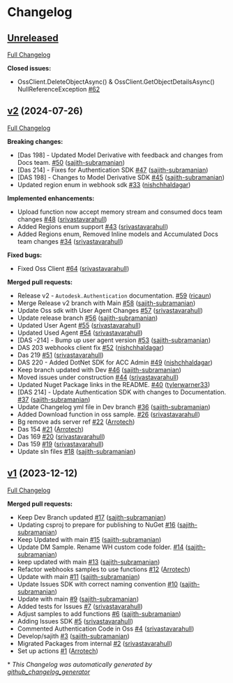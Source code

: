 # Changelog

## [Unreleased](https://github.com/autodesk-platform-services/aps-sdk-net/tree/HEAD)

[Full Changelog](https://github.com/autodesk-platform-services/aps-sdk-net/compare/v2...HEAD)

**Closed issues:**

- OssClient.DeleteObjectAsync\(\) & OssClient.GetObjectDetailsAsync\(\) NullReferenceException [\#62](https://github.com/autodesk-platform-services/aps-sdk-net/issues/62)

## [v2](https://github.com/autodesk-platform-services/aps-sdk-net/tree/v2) (2024-07-26)

[Full Changelog](https://github.com/autodesk-platform-services/aps-sdk-net/compare/v1...v2)

**Breaking changes:**

- \[Das 198\] - Updated Model Derivative with feedback and changes from Docs team. [\#50](https://github.com/autodesk-platform-services/aps-sdk-net/pull/50) ([sajith-subramanian](https://github.com/sajith-subramanian))
- \[Das 214\] - Fixes for Authentication SDK  [\#47](https://github.com/autodesk-platform-services/aps-sdk-net/pull/47) ([sajith-subramanian](https://github.com/sajith-subramanian))
- \[DAS 198\] -  Changes to Model Derivative SDK [\#45](https://github.com/autodesk-platform-services/aps-sdk-net/pull/45) ([sajith-subramanian](https://github.com/sajith-subramanian))
- Updated region enum in webhook sdk [\#33](https://github.com/autodesk-platform-services/aps-sdk-net/pull/33) ([nishchhaldagar](https://github.com/nishchhaldagar))

**Implemented enhancements:**

- Upload function now accept memory stream and consumed docs team changes [\#48](https://github.com/autodesk-platform-services/aps-sdk-net/pull/48) ([srivastavarahull](https://github.com/srivastavarahull))
- Added Regions enum support [\#43](https://github.com/autodesk-platform-services/aps-sdk-net/pull/43) ([srivastavarahull](https://github.com/srivastavarahull))
- Added Regions enum, Removed Inline models and Accumulated Docs team changes [\#34](https://github.com/autodesk-platform-services/aps-sdk-net/pull/34) ([srivastavarahull](https://github.com/srivastavarahull))

**Fixed bugs:**

- Fixed Oss Client [\#64](https://github.com/autodesk-platform-services/aps-sdk-net/pull/64) ([srivastavarahull](https://github.com/srivastavarahull))

**Merged pull requests:**

- Release v2 - `Autodesk.Authentication` documentation. [\#59](https://github.com/autodesk-platform-services/aps-sdk-net/pull/59) ([ricaun](https://github.com/ricaun))
- Merge Release v2 branch with Main [\#58](https://github.com/autodesk-platform-services/aps-sdk-net/pull/58) ([sajith-subramanian](https://github.com/sajith-subramanian))
- Update Oss sdk with User Agent Changes [\#57](https://github.com/autodesk-platform-services/aps-sdk-net/pull/57) ([srivastavarahull](https://github.com/srivastavarahull))
- Update release branch [\#56](https://github.com/autodesk-platform-services/aps-sdk-net/pull/56) ([sajith-subramanian](https://github.com/sajith-subramanian))
- Updated User Agent [\#55](https://github.com/autodesk-platform-services/aps-sdk-net/pull/55) ([srivastavarahull](https://github.com/srivastavarahull))
- Updated Used Agent [\#54](https://github.com/autodesk-platform-services/aps-sdk-net/pull/54) ([srivastavarahull](https://github.com/srivastavarahull))
- \[DAS -214\] - Bump up user agent version [\#53](https://github.com/autodesk-platform-services/aps-sdk-net/pull/53) ([sajith-subramanian](https://github.com/sajith-subramanian))
- DAS 203 webhooks client fix [\#52](https://github.com/autodesk-platform-services/aps-sdk-net/pull/52) ([nishchhaldagar](https://github.com/nishchhaldagar))
- Das 219 [\#51](https://github.com/autodesk-platform-services/aps-sdk-net/pull/51) ([srivastavarahull](https://github.com/srivastavarahull))
- DAS 220 - Added DotNet SDK for ACC Admin [\#49](https://github.com/autodesk-platform-services/aps-sdk-net/pull/49) ([nishchhaldagar](https://github.com/nishchhaldagar))
- Keep branch updated with Dev [\#46](https://github.com/autodesk-platform-services/aps-sdk-net/pull/46) ([sajith-subramanian](https://github.com/sajith-subramanian))
- Moved issues under construction [\#44](https://github.com/autodesk-platform-services/aps-sdk-net/pull/44) ([srivastavarahull](https://github.com/srivastavarahull))
- Updated Nuget Package links in the README. [\#40](https://github.com/autodesk-platform-services/aps-sdk-net/pull/40) ([tylerwarner33](https://github.com/tylerwarner33))
- \[DAS 214\] - Update Authentication SDK with changes to Documentation.  [\#37](https://github.com/autodesk-platform-services/aps-sdk-net/pull/37) ([sajith-subramanian](https://github.com/sajith-subramanian))
- Update Changelog yml file in Dev branch [\#36](https://github.com/autodesk-platform-services/aps-sdk-net/pull/36) ([sajith-subramanian](https://github.com/sajith-subramanian))
- Added Download function in oss sample. [\#26](https://github.com/autodesk-platform-services/aps-sdk-net/pull/26) ([srivastavarahull](https://github.com/srivastavarahull))
- Bg remove ads server ref [\#22](https://github.com/autodesk-platform-services/aps-sdk-net/pull/22) ([Arrotech](https://github.com/Arrotech))
- Das 154 [\#21](https://github.com/autodesk-platform-services/aps-sdk-net/pull/21) ([Arrotech](https://github.com/Arrotech))
- Das 169 [\#20](https://github.com/autodesk-platform-services/aps-sdk-net/pull/20) ([srivastavarahull](https://github.com/srivastavarahull))
- Das 159 [\#19](https://github.com/autodesk-platform-services/aps-sdk-net/pull/19) ([srivastavarahull](https://github.com/srivastavarahull))
- Update sln files [\#18](https://github.com/autodesk-platform-services/aps-sdk-net/pull/18) ([sajith-subramanian](https://github.com/sajith-subramanian))

## [v1](https://github.com/autodesk-platform-services/aps-sdk-net/tree/v1) (2023-12-12)

[Full Changelog](https://github.com/autodesk-platform-services/aps-sdk-net/compare/a680c97cd2d3321719b0a54d1c8b1854d90a8967...v1)

**Merged pull requests:**

- Keep Dev Branch updated [\#17](https://github.com/autodesk-platform-services/aps-sdk-net/pull/17) ([sajith-subramanian](https://github.com/sajith-subramanian))
- Updating csproj to prepare for publishing to NuGet [\#16](https://github.com/autodesk-platform-services/aps-sdk-net/pull/16) ([sajith-subramanian](https://github.com/sajith-subramanian))
- Keep Updated with main [\#15](https://github.com/autodesk-platform-services/aps-sdk-net/pull/15) ([sajith-subramanian](https://github.com/sajith-subramanian))
- Update DM Sample. Rename WH custom code folder. [\#14](https://github.com/autodesk-platform-services/aps-sdk-net/pull/14) ([sajith-subramanian](https://github.com/sajith-subramanian))
- keep updated with main [\#13](https://github.com/autodesk-platform-services/aps-sdk-net/pull/13) ([sajith-subramanian](https://github.com/sajith-subramanian))
- Refactor webhooks samples to use functions [\#12](https://github.com/autodesk-platform-services/aps-sdk-net/pull/12) ([Arrotech](https://github.com/Arrotech))
- Update with main [\#11](https://github.com/autodesk-platform-services/aps-sdk-net/pull/11) ([sajith-subramanian](https://github.com/sajith-subramanian))
- Update Issues SDK with correct naming convention [\#10](https://github.com/autodesk-platform-services/aps-sdk-net/pull/10) ([sajith-subramanian](https://github.com/sajith-subramanian))
- Update with main [\#9](https://github.com/autodesk-platform-services/aps-sdk-net/pull/9) ([sajith-subramanian](https://github.com/sajith-subramanian))
- Added tests for Issues [\#7](https://github.com/autodesk-platform-services/aps-sdk-net/pull/7) ([srivastavarahull](https://github.com/srivastavarahull))
- Adjust samples to add functions [\#6](https://github.com/autodesk-platform-services/aps-sdk-net/pull/6) ([sajith-subramanian](https://github.com/sajith-subramanian))
- Adding Issues SDK [\#5](https://github.com/autodesk-platform-services/aps-sdk-net/pull/5) ([srivastavarahull](https://github.com/srivastavarahull))
- Commented Authentication Code in Oss [\#4](https://github.com/autodesk-platform-services/aps-sdk-net/pull/4) ([srivastavarahull](https://github.com/srivastavarahull))
- Develop/sajith [\#3](https://github.com/autodesk-platform-services/aps-sdk-net/pull/3) ([sajith-subramanian](https://github.com/sajith-subramanian))
- Migrated Packages from internal [\#2](https://github.com/autodesk-platform-services/aps-sdk-net/pull/2) ([srivastavarahull](https://github.com/srivastavarahull))
- Set up actions [\#1](https://github.com/autodesk-platform-services/aps-sdk-net/pull/1) ([Arrotech](https://github.com/Arrotech))



\* *This Changelog was automatically generated by [github_changelog_generator](https://github.com/github-changelog-generator/github-changelog-generator)*
